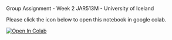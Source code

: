 Group Assignment - Week 2
JAR513M - University of Iceland

Please click the icon below to open this notebook in google colab. 

[![Open In Colab](https://colab.research.google.com/assets/colab-badge.svg)](https://colab.research.google.com/github/two-phaseflow/JAR513M/blob/main/Week2_GroupAssignment.ipynb)
